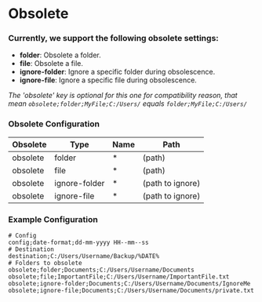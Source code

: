﻿# Obsolete

### Currently, we support the following obsolete settings:
- **folder**: Obsolete a folder.
- **file**: Obsolete a file.
- **ignore-folder**: Ignore a specific folder during obsolescence.
- **ignore-file**: Ignore a specific file during obsolescence.

*The 'obsolete' key is optional for this one for compatibility reason, that mean `obsolete;folder;MyFile;C:/Users/` equals `folder;MyFile;C:/Users/`*

### Obsolete Configuration

| Obsolete | Type         | Name | Path                      |
|----------|--------------|------|---------------------------|
| obsolete | folder       | *    | (path)                    |
| obsolete | file         | *    | (path)                    |
| obsolete | ignore-folder| *    | (path to ignore)          |
| obsolete | ignore-file  | *    | (path to ignore)          |

### Example Configuration

```csv
# Config
config;date-format;dd-mm-yyyy HH--mm--ss
# Destination
destination;C:/Users/Username/Backup/%DATE%
# Folders to obsolete
obsolete;folder;Documents;C:/Users/Username/Documents
obsolete;file;ImportantFile;C:/Users/Username/ImportantFile.txt
obsolete;ignore-folder;Documents;C:/Users/Username/Documents/IgnoreMe
obsolete;ignore-file;Documents;C:/Users/Username/Documents/private.txt
```